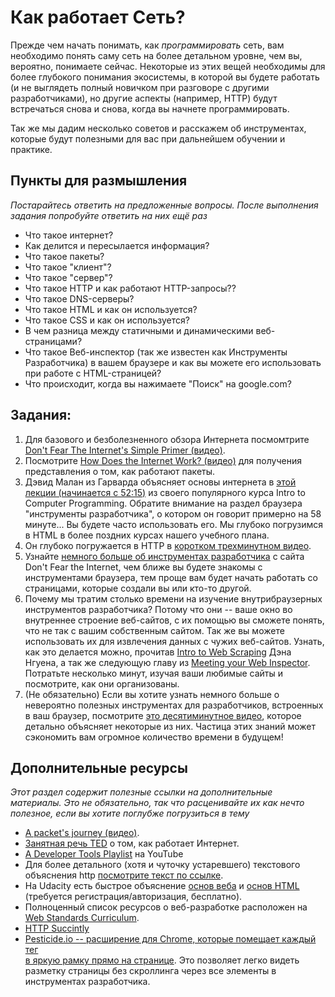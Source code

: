 # Как работает Сеть?
<!-- *Estimated Time: 1-2 hrs* -->

Прежде чем начать понимать, как *программировать* сеть, вам необходимо понять саму сеть на более детальном уровне, чем вы, вероятно, понимаете сейчас. Некоторые из этих вещей необходимы для более глубокого понимания экосистемы, в которой вы будете работать (и не выглядеть полный новичком при разговоре с другими разработчиками), но другие аспекты (например, HTTP) будут встречаться снова и снова, когда вы начнете программировать.

Так же мы дадим несколько советов и расскажем об инструментах, которые будут полезными для вас при дальнейшем обучении и практике.

## Пункты для размышления

*Постарайтесь ответить на предложенные вопросы. После выполнения задания попробуйте ответить на них ещё раз*

* Что такое интернет?
* Как делится и пересылается информация?
* Что такое пакеты?
* Что такое "клиент"?
* Что такое "сервер"?
* Что такое HTTP и как работают HTTP-запросы??
* Что такое DNS-серверы?
* Что такое HTML и как он используется?
* Что такое CSS и как он используется?
* В чем разница между статичными и динамическими веб-страницами?
* Что такое Веб-инспектор (так же известен как Инструменты Разработчика) в вашем браузере и как вы можете его использовать при работе с HTML-страницей?
* Что происходит, когда вы нажимаете "Поиск" на google.com?

## Задания:
1. Для базового и безболезненного обзора Интернета посмомтрите [Don't Fear The Internet's Simple Primer (видео)](http://www.dontfeartheinternet.com/the-basics/not-tubes).
2. Посмотрите [How Does the Internet Work? (видео)](http://www.youtube.com/watch?v=oj7A2YDgIWE) для получения представления о том, как работают пакеты.
3. Дэвид Малан из Гарварда объясняет основы интернета в [этой лекции (начинается с 52:15)](http://cs50.tv/2012/fall/lectures/7/week7m-720p.mp4) из своего популярного курса Intro to Computer Programming. Обратите внимание на раздел браузера "инструменты разработчика", о котором он говорит примерно на 58 минуте... Вы будете часто использовать его. Мы глубоко погрузимся в HTML в более поздних курсах нашего учебного плана.
4. Он глубоко погружается в HTTP в [коротком трехминутном видео](http://cs50.tv/2012/fall/shorts/http/http-720p.mp4).
5. Узнайте [немного больше об инструментах разработчика](http://www.dontfeartheinternet.com/the-basics/dont-fear-the-browser) с сайта Don't Fear the Internet, чем ближе вы будете знакомы с инструментами браузера, тем проще вам будет начать работать со страницами, которые создали вы или кто-то другой.
6. Почему мы тратим столько времени на изучение внутрибраузерных инструментов разработчика? Потому что они -- ваше окно во внутреннее строение веб-сайтов, с их помощью вы сможете понять, что не так с вашим собственным сайтом. Так же вы можете использовать их для извлечения данных с чужих веб-сайтов. Узнать, как это делается можно, прочитав [Intro to Web Scraping](http://ruby.bastardsbook.com/chapters/web-scraping/) Дэна Нгуена, а так же следующую главу из [Meeting your Web Inspector](http://ruby.bastardsbook.com/chapters/web-inspecting-html/). Потратьте несколько минут, изучая ваши любимые сайты и посмотрите, как они организованы.
6. (Не обязательно) Если вы хотите узнать немного больше о невероятно полезных инструментах для разработчиков, встроенных в ваш браузер, посмотрите [это десятиминутное видео](http://www.youtube.com/watch?v=z1TkfcC53G0), которое детально объясняет некоторые из них. Частица этих знаний может сэкономить вам огромное количество времени в будущем!


## Дополнительные ресурсы

*Этот раздел содержит полезные ссылки на дополнительные материалы. Это не обязательно, так что расценивайте их как нечто полезное, если вы хотите поглубже погрузиться в тему*

* [A packet's journey (видео)](http://www.youtube.com/watch?v=WwyJGzZmBe8).
* [Занятная речь TED](http://www.ted.com/talks/jonathan_zittrain_the_web_is_a_random_act_of_kindness.html) о том, как работает Интернет.
* [A Developer Tools Playlist](https://www.youtube.com/playlist?list=PL201CED3354560079) на YouTube
* Для более детального (хотя и чуточку устаревшего) текстового объяснения http [посмотрите текст по ссылке](http://www.garshol.priv.no/download/text/http-tut.html).
* На Udacity есть быстрое объяснение [основ веба](https://www.udacity.com/course/viewer#!/c-cs253/l-48737165/e-48230539/m-48742046) и [основ HTML](https://www.udacity.com/course/viewer#!/c-cs253/l-48737165/m-48724340) (требуется регистрация/авторизация, бесплатно).
* Полноценный список ресурсов о веб-разработке расположен на [Web Standards Curriculum](http://www.w3.org/wiki/Web_Standards_Curriculum).
* [HTTP Succintly](http://net.tutsplus.com/sessions/http-succinctly/)
* [Pesticide.io -- расширение для Chrome, которые помещает каждый тег <div> в яркую рамку прямо на странице](http://pesticide.io/).  Это позволяет легко видеть разметку страницы без скроллинга через все элементы в инструментах разработчика.
